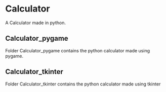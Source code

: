 # Calculator

A Calculator made in python.

## Calculator_pygame
Folder Calculator_pygame contains the python calculator made using pygame.

## Calculator_tkinter
Folder Calculator_tkinter contains the python calculator made using tkinter
